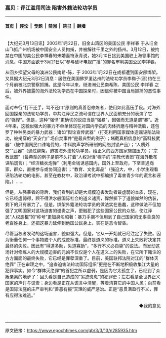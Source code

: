 ### 嘉贝：评江滥用司法 陷害外籍法轮功学员

---

#### [首页](../../../..?n285935) &nbsp;|&nbsp; [评论](../../../../../epoch-comment?n285935) &nbsp;|&nbsp; [专题](../../../../../epoch-special?n285935) &nbsp;|&nbsp; [禁闻](../../../../../epoch-news?n285935) &nbsp;|&nbsp; [禁书](../../../../../books?n285935) &nbsp;|&nbsp; [翻墙](https://github.com/gfw-breaker/nogfw/blob/master/README.md?n285935)


<div class="post_content" id="artbody" itemprop="articleBody">
 <!-- article content begin -->
 <p>
  <font color="#ffffff">
   (http://www.epochtimes.com)
  </font>
  <br/>
  【大纪元3月13日讯】2003年1月22日，旧金山湾区的美国公民
  <ok href="https://www.epochtimes.com/gb/tag/%E6%9D%8E%E7%A5%A5%E6%98%A5.html">
   李祥春
  </ok>
  于从旧金山飞抵广州机场被中国安全人员拘捕，并被解往千里之外的扬州。3月12日，被拘禁在中国的美公民李祥春的未婚妻符泳青说，她3月10日接到美国驻上海领事馆的消息，中国方面欲于3月21日以“参与破坏电视广播”的罪名审判美国公民李祥春。
 </p>
 <p>
  从回乡探望父母的澳洲公民南希-陈，于 2003年1月22日在成都遭到国安部绑架。又具据大纪元3月2日消息：居住在美国佛罗里达州的法轮功学员李梅子(音)约在三个月前被北京警察抓捕。这是今年以来，继澳洲公民南希陈、美国公民
  <ok href="https://www.epochtimes.com/gb/tag/%E6%9D%8E%E7%A5%A5%E6%98%A5.html">
   李祥春
  </ok>
  之后，被外界披露的海外法轮功学员在中国探亲时，因信仰被中国当局抓捕的恶性事件。
 </p>
 <p>
  面对奉行“打不还手，骂不还口”原则的真善忍修炼者，使用如此高压手段。对海外回国探亲的法轮功学员，中共江泽民之流可谓在世界人民面前充分的表演了它的“强悍”。但是，这种“强悍”更确切的说应当是“强暴”，因强而无道是谓“暴”。近4年来，这貌似强大的暴力不单单体现在对国内学员的肉体折磨与精神洗脑，还包罗了种种另类的暴力武器：诸如“舆论宣传武器”（打死利用国家媒体造谣诬陷法轮功，被揭穿的“天安门广场自焚事件”是最典型的例子）；堵截真相信息的“高科技武器”（被中国网民口诛笔伐的，中科院声学所研制的网络封锁产品）；“人质外交”“武器”（通过绑架，迫害海外法轮功学员，给正义的西方国家施加压力）；“宗教武器”（最典型的例子是前不久打着“人权对话”幌子的“宗教代表团”在海外散布诬陷谎言）；“经济糖衣炮弹”（利用金钱诱惑国内，国外上至政府，下至普通商家，群众，直接参与或协同迫害）；“教育、文化毒品”（强迫大，中，小学生观看诬陷法轮功的电影，甚至在教材中，政治课考试中都编排了毒害青少年的谎言和诬陷。）……
 </p>
 <p>
  但是，从强暴者的背后，我们看到的却是大规模迫害发动者最虚弱的本质，现在，它已经虚弱得，顾不得洪水般国际社会的道义谴责，悍然撕下了道貌岸然的伪装，剩下的只有暴力了。但是，绑架外籍法轮功学员的做法实在愚蠢，这种做法不但加强了文明国家对这场迫害的谴责之声，更触犯了这些国家公民的众怒，使江泽民“人权恶棍”的“称号”更加臭名昭著：暴力手腕不但用到了自己国家的无辜善良的老百姓身上，还把这暴力延伸到他国公民身上，实在是恶令智昏。
 </p>
 <p>
  尽管当权者发动的这场迫害，貌似强大。但是，它从一开始就已经注定了失败。因为衡量任何一个事物或个人的成败标准，最终是道义的标准。道义上失败将决定其最终的失败。因此有“得道多助，失道寡助”，“多行不义必自毙”的说法。而发动这场针对修炼人的大规模迫害的元凶不仅仅是个人在道义上的失败，在它所下赌注的方方面面的最终失败，它已经是罪孽深重了。目前，美国联邦法院对江的“群体灭绝罪” 正在审理之中。“追查迫害法轮功国际组织”更是在不断地积极收集江大量的犯罪事实。如今“群体灭绝罪”的首犯之所以虚弱，是因为它太孤立了，已经到了众叛亲离的地步了：回头看是自己造成的“劣迹斑斑”的犯罪史；左右看是全世界正义国家的声讨与谴责；身边看是正在从谎言中清醒，等着清算它的中国人民；向前看是国际法庭的庄严审判和“善恶有报”天理的威严惩治。正是“恶贯满盈行不义，罪有应得法难逃。”
 </p>
 <div align="right">
  <ok href="sendmail.asp?p=pinglunfankui&amp;subject=评论文章读者反馈&amp;body=您好﹐我读了贵网站的文章《嘉贝：评江滥用司法" 陷害外籍法轮功学员》后﹐="">
   ◆我的意见
  </ok>
 </div>
 <p>
  <font color="#ffffff">
   (http://www.dajiyuan.com)
  </font>
 </p>
 <!-- article content end -->
 <div id="below_article_ad">
 </div>
</div>


---

原文链接：https://www.epochtimes.com/gb/3/3/13/n285935.htm